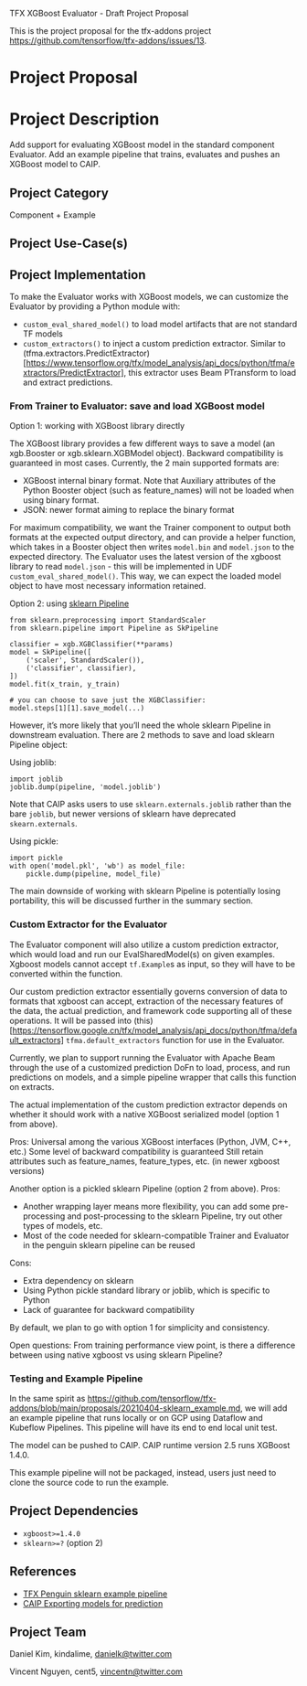 TFX XGBoost Evaluator - Draft Project Proposal

This is the project proposal for the tfx-addons project https://github.com/tensorflow/tfx-addons/issues/13.

# Project Proposal

# Project Description
Add support for evaluating XGBoost model in the standard component Evaluator. 
Add an example pipeline that trains, evaluates and pushes an XGBoost model to CAIP.

## Project Category

Component + Example

## Project Use-Case(s)

## Project Implementation

To make the Evaluator works with XGBoost models, we can customize the Evaluator by providing a Python module with:
* `custom_eval_shared_model()` to load model artifacts that are not standard TF models
* `custom_extractors()` to inject a custom prediction extractor. Similar to (tfma.extractors.PredictExtractor)[https://www.tensorflow.org/tfx/model_analysis/api_docs/python/tfma/extractors/PredictExtractor], this extractor uses Beam PTransform to load and extract predictions.

### From Trainer to Evaluator: save and load XGBoost model

Option 1: working with XGBoost library directly

The XGBoost library provides a few different ways to save a model (an xgb.Booster or xgb.sklearn.XGBModel object). Backward compatibility is guaranteed in most cases. Currently, the 2 main supported formats are:
* XGBoost internal binary format. Note that Auxiliary attributes of the Python Booster object (such as feature_names) will not be loaded when using binary format.
* JSON: newer format aiming to replace the binary format

For maximum compatibility, we want the Trainer component to output both formats at the expected output directory, and can provide a helper function, which takes in a Booster object then writes `model.bin` and `model.json` to the expected directory. 
The Evaluator uses the latest version of the xgboost library to read `model.json` - this will be implemented in UDF `custom_eval_shared_model()`. This way, we can expect the loaded model object to have most necessary information retained.

Option 2: using [sklearn Pipeline](https://scikit-learn.org/stable/modules/compose.html)

```
from sklearn.preprocessing import StandardScaler
from sklearn.pipeline import Pipeline as SkPipeline

classifier = xgb.XGBClassifier(**params)
model = SkPipeline([
    ('scaler', StandardScaler()),
    ('classifier', classifier),
])
model.fit(x_train, y_train)

# you can choose to save just the XGBClassifier:
model.steps[1][1].save_model(...)
```
However, it’s more likely that you’ll need the whole sklearn Pipeline in downstream evaluation. There are 2 methods to save and load sklearn Pipeline object:

Using joblib:
```
import joblib
joblib.dump(pipeline, 'model.joblib')
```
Note that CAIP asks users to use `sklearn.externals.joblib` rather than the bare `joblib`, but newer versions of sklearn have deprecated `skearn.externals`.

Using pickle:
```
import pickle
with open('model.pkl', 'wb') as model_file:
    pickle.dump(pipeline, model_file)
```
The main downside of working with sklearn Pipeline is potentially losing portability, this will be discussed further in the summary section.


### Custom Extractor for the Evaluator

The Evaluator component will also utilize a custom prediction extractor, which would load and run our EvalSharedModel(s) on given examples. Xgboost models cannot accept `tf.Example`s as input, so they will have to be converted within the function.

Our custom prediction extractor essentially governs conversion of data to formats that xgboost can accept, extraction of the necessary features of the data, the actual prediction, and framework code supporting all of these operations. It will be passed into (this)[https://tensorflow.google.cn/tfx/model_analysis/api_docs/python/tfma/default_extractors] `tfma.default_extractors` function for use in the Evaluator.

Currently, we plan to support running the Evaluator with Apache Beam through the use of a customized prediction DoFn to load, process, and run predictions on models, and a simple pipeline wrapper that calls this function on extracts.

The actual implementation of the custom prediction extractor depends on whether it should work with a native XGBoost serialized model (option 1 from above).

Pros:
Universal among the various XGBoost interfaces (Python, JVM, C++, etc.)
Some level of backward compatibility is guaranteed
Still retain attributes such as feature_names, feature_types, etc. (in newer xgboost versions)

Another option is a pickled sklearn Pipeline (option 2 from above). 
Pros:
* Another wrapping layer means more flexibility, you can add some pre-processing and post-processing to the sklearn Pipeline, try out other types of models, etc.
* Most of the code needed for sklearn-compatible Trainer and Evaluator in the penguin sklearn pipeline can be reused

Cons:
* Extra dependency on sklearn
* Using Python pickle standard library or joblib, which is specific to Python
* Lack of guarantee for backward compatibility

By default, we plan to go with option 1 for simplicity and consistency.

Open questions:
From training performance view point, is there a difference between using native xgboost vs using sklearn Pipeline?

### Testing and Example Pipeline

In the same spirit as https://github.com/tensorflow/tfx-addons/blob/main/proposals/20210404-sklearn_example.md, we will add an example pipeline that runs locally or on GCP using Dataflow and Kubeflow Pipelines. This pipeline will have its end to end local unit test.

The model can be pushed to CAIP. CAIP runtime version 2.5 runs XGBoost 1.4.0.

This example pipeline will not be packaged, instead, users just need to clone the source code to run the example.

## Project Dependencies
* `xgboost>=1.4.0`
* `sklearn>=?` (option 2)

## References

* [TFX Penguin sklearn example pipeline](https://github.com/tensorflow/tfx-addons/tree/main/projects/examples/sklearn_penguins)
* [CAIP Exporting models for prediction](https://cloud.google.com/ai-platform/prediction/docs/exporting-for-prediction)

## Project Team

Daniel Kim, kindalime, danielk@twitter.com

Vincent Nguyen, cent5, vincentn@twitter.com
